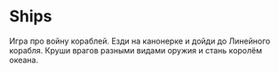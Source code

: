 # Ships
Игра про войну кораблей. Езди на канонерке и дойди до Линейного корабля. Круши врагов разными видами оружия и стань королём океана.
